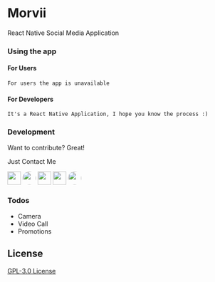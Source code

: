 # Morvii
React Native Social Media Application


### Using the app
   #### For Users
    For users the app is unavailable

  #### For Developers
    It's a React Native Application, I hope you know the process :)


### Development

Want to contribute? Great!

Just Contact Me

<a href="http://www.twitter.com/nitesh_dangi_" title="Twitter"><img src="https://i.imgur.com/b4Nmq13.png" width="30"></a>
<a href="http://www.facebook.com/jaat.niteshdangi" title="Facebook"><img src="https://i.imgur.com/QQ89Rt3.jpeg" width="30" style="border-radius:50%"></a>
<a href="http://www.instagram.com/nitesh_dangi_" title="Instagram"><img src="https://i.imgur.com/M6yBwxS.png" width="30"></a>
<a href="http://www.github.com/niteshdangi" title="GitHub"><img src="https://i.imgur.com/J6LeoUb.png" width="30"></a>
<a href="http://www.linkedin.com/in/niteshdangi" title="LinkedIN"><img src="https://i.imgur.com/OQUXwNp.jpeg" width="30" style="border-radius:50%"></a>

### Todos

 - Camera
 - Video Call
 - Promotions

License
----

[GPL-3.0 License](https://github.com/niteshdangi/morvii/blob/master/LICENSE)
